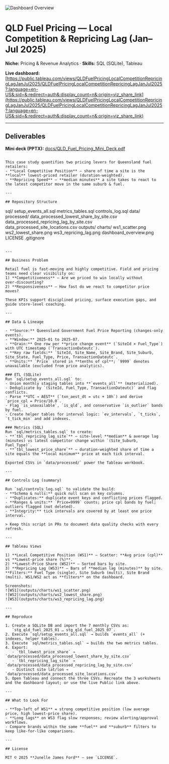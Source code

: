 ![Dashboard Overview](outputs/charts/dashboard_overview.png)

# QLD Fuel Pricing — Local Competition & Repricing Lag (Jan–Jul 2025)

**Niche:** Pricing & Revenue Analytics · **Skills:** SQL (SQLite), Tableau

**Live dashboard:** [https://public.tableau.com/views/QLDFuelPricingLocalCompetitionRepricingLagJanJul2025/QLDFuelPricingLocalCompetitionRepricingLagJanJul2025?:language=en-US&:sid=&:redirect=auth&:display_count=n&:origin=viz_share_link](https://public.tableau.com/views/QLDFuelPricingLocalCompetitionRepricingLagJanJul2025/QLDFuelPricingLocalCompetitionRepricingLagJanJul2025?:language=en-US&:sid=&:redirect=auth&:display_count=n&:origin=viz_share_link)

---

## Deliverables

**Mini deck (PPTX):** [docs/QLD_Fuel_Pricing_Mini_Deck.pdf](docs/QLD_Fuel_Pricing_Mini_Deck.pdf)

```

This case study quantifies two pricing levers for Queensland fuel retailers:
- **Local Competitive Position** — share of time a site is the **local** lowest-priced retailer (duration‑weighted).
- **Repricing Speed** — **median minutes** a site takes to react to the latest competitor move in the same suburb & fuel.

---

## Repository Structure

```
sql/
  setup_events_all.sql
  metrics_tables.sql
  controls_log.sql
data/
  processed/
    data_processed_lowest_share_by_site.csv
    data_processed_repricing_lag_by_site.csv
    data_processed_site_locations.csv
outputs/
  charts/
    ws1_scatter.png
    ws2_lowest_share.png
    ws3_repricing_lag.png
    dashboard_overview.png
LICENSE
.gitignore
```

---

## Business Problem

Retail fuel is fast-moving and highly competitive. Field and pricing teams need clear visibility on:
1) **Competitiveness** — Are we priced to win locally without over‑discounting?  
2) **Responsiveness** — How fast do we react to competitor price moves?

These KPIs support disciplined pricing, surface execution gaps, and guide store‑level coaching.

---

## Data & Lineage

- **Source:** Queensland Government Fuel Price Reporting (changes‑only events).  
- **Window:** 2025‑01 to 2025‑07.  
- **Grain:** One row per **price change event** (`SiteId × Fuel_Type`) with UTC timestamp (`TransactionDateutc`).  
- **Key raw fields:** `SiteId, Site_Name, Site_Brand, Site_Suburb, Site_State, Fuel_Type, Price, TransactionDateutc`.  
- **Units:** `Price` stored in **tenths of cpl**; `9999` denotes unavailable (excluded from price analytics).

### ETL (SQLite)
Run `sql/setup_events_all.sql` to:
- Union monthly staging tables into **`events_all`** (materialized).  
- Deduplicate by `(SiteId, Fuel_Type, TransactionDateutc)` and flag conflicts.  
- Parse **UTC → AEST** (`txn_aest_dt = utc + 10h`) and derive `price_cpl = Price/10.0`.  
- Flag `is_unavailable`, `is_qld`, and conservative `is_outlier` bands by fuel.  
- Create helper tables for interval logic: `ev_intervals`, `t_ticks`, `t_tick_min` and add indexes.

### Metrics (SQL)
Run `sql/metrics_tables.sql` to create:
- **`tbl_repricing_lag_site`** — site‑level **median** & average lag (minutes) vs latest competitor change within `(Site_Suburb, Fuel_Type)`.
- **`tbl_lowest_price_share`** — duration‑weighted share of time a site equals the **local minimum** price at each tick interval.

Exported CSVs in `data/processed/` power the Tableau workbook.

---

## Controls Log (summary)

Run `sql/controls_log.sql` to validate the build:
- **Schema & nulls:** quick null scan on key columns.  
- **Duplicates:** duplicate event keys and conflicting prices flagged.  
- **Ranges & units:** `Price=9999` counts; price cpl bands by fuel; outliers flagged (not deleted).  
- **Integrity:** tick intervals are covered by at least one price interval.

> Keep this script in PRs to document data quality checks with every refresh.

---

## Tableau Views

1) **Local Competitive Position (WS1)** — Scatter: **Avg price (cpl)** vs **Lowest‑price share (%)**.  
2) **Lowest‑Price Share (WS2)** — Sorted bars by site.  
3) **Repricing Lag (WS3)** — Bars of **median lag (minutes)** by site.  
**Filters:** Fuel Type (single), Site Suburb (multi), Site Brand (multi). WS1/WS2 act as **filters** on the dashboard.

Screenshots:
![WS1](outputs/charts/ws1_scatter.png)
![WS2](outputs/charts/ws2_lowest_share.png)
![WS3](outputs/charts/ws3_repricing_lag.png)

---

## Reproduce

1. Create a SQLite DB and import the 7 monthly CSVs as:  
   `stg_qld_fuel_2025_01 … stg_qld_fuel_2025_07`.
2. Execute `sql/setup_events_all.sql` → builds `events_all` (+ indexes, helper tables).  
3. Execute `sql/metrics_tables.sql` → builds the two metrics tables.  
4. Export:
   - `tbl_lowest_price_share` → `data/processed/data_processed_lowest_share_by_site.csv`  
   - `tbl_repricing_lag_site` → `data/processed/data_processed_repricing_lag_by_site.csv`  
   - Distinct site lat/lon → `data/processed/data_processed_site_locations.csv`
5. Open Tableau and connect the three CSVs. Recreate the 3 worksheets and the dashboard layout; or use the live Public link above.

---

## What to Look For

- **Top‑left of WS1** = strong competitive position (low average price, high lowest‑price share).  
- **Long lags** on WS3 flag slow responses; review alerting/approval workflows.  
- Compare brands within the same **fuel** and **suburb** filters to keep like‑for‑like comparisons.

---

## License

MIT © 2025 **Junelle James Ford** — see `LICENSE`.
